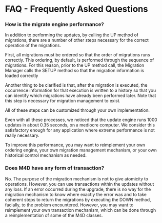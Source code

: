 # FAQ - Frequently Asked Questions #

### How is the migrate engine performance? ###

In addition to performing the updates, by calling the UP method of migrations, there are a number of other steps necessary for the correct operation of the migrations.

First, all migrations must be ordered so that the order of migrations runs correctly. This ordering, by default, is performed through the sequence of migrations. For this reason, prior to the UP method call, the Migration Manager calls the SETUP method so that the migration information is loaded correctly

Another thing to be clarified is that, after the migration is executed, the occurrence information for that execution is written to a history so that you can identify which migrations have already been performed later. Note that this step is necessary for migration management to exist.

All of these steps can be customized through your own implementation.

Even with all these processes, we noticed that the update engine runs 1000 updates in about 0.35 seconds, on a mediocre computer. We consider this satisfactory enough for any application where extreme performance is not really necessary.

To improve this performance, you may want to reimplement your own ordering engine, your own migration management mechanism, or your own historical control mechanism as needed.

### Does M4D have any form of transaction? ###

No. The purpose of the migration mechanism is not to give atomicity to operations. However, you can use transactions within the updates without any loss. If an error occurred during the upgrade, there is no way for the migration mechanism to know where exactly the error was and to take coherent steps to return the migrations by executing the DOWN method, facially, to the problem encountered.
However, you may want to reimplement your own transaction mechanism, which can be done through a reimplementation of some of the M4D classes.
